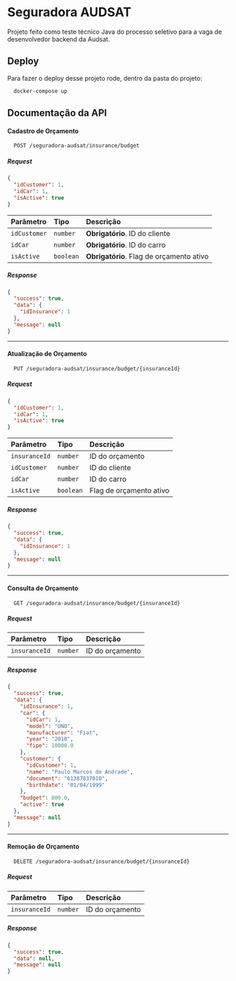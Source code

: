# Seguradora AUDSAT

Projeto feito como teste técnico Java do processo seletivo para a vaga de desenvolvedor backend da Audsat.

## Deploy

Para fazer o deploy desse projeto rode, dentro da pasta do projeto:

```bash
  docker-compose up
```

## Documentação da API

#### Cadastro de Orçamento

```
  POST /seguradora-audsat/insurance/budget
```

##### Request

```json
{
  "idCustomer": 1,
  "idCar": 1,
  "isActive": true
}
```

| Parâmetro    | Tipo      | Descrição                                |
|:-------------|:----------|:-----------------------------------------|
| `idCustomer` | `number`  | **Obrigatório**. ID do cliente           |
| `idCar`      | `number`  | **Obrigatório**. ID do carro             |
| `isActive`   | `boolean` | **Obrigatório**. Flag de orçamento ativo |

##### Response

```json
{
  "success": true,
  "data": {
    "idInsurance": 1
  },
  "message": null
}
```

---

#### Atualização de Orçamento

```
  PUT /seguradora-audsat/insurance/budget/{insuranceId}
```

##### Request

```json
{
  "idCustomer": 1,
  "idCar": 1,
  "isActive": true
}
```

| Parâmetro     | Tipo      | Descrição               |
|:--------------|:----------|:------------------------|
| `insuranceId` | `number`  | ID do orçamento         |
| `idCustomer`  | `number`  | ID do cliente           |
| `idCar`       | `number`  | ID do carro             |
| `isActive`    | `boolean` | Flag de orçamento ativo |

##### Response

```json
{
  "success": true,
  "data": {
    "idInsurance": 1
  },
  "message": null
}
```

---

#### Consulta de Orçamento

```
  GET /seguradora-audsat/insurance/budget/{insuranceId}
```

##### Request

| Parâmetro     | Tipo     | Descrição       |
|:--------------|:---------|:----------------|
| `insuranceId` | `number` | ID do orçamento |

##### Response

```json
{
  "success": true,
  "data": {
    "idInsurance": 1,
    "car": {
      "idCar": 1,
      "model": "UNO",
      "manufacturer": "Fiat",
      "year": "2010",
      "fipe": 10000.0
    },
    "customer": {
      "idCustomer": 1,
      "name": "Paulo Marcos de Andrade",
      "document": "61387837010",
      "birthdate": "01/04/1999"
    },
    "budget": 800.0,
    "active": true
  },
  "message": null
}
```

---

#### Remoção de Orçamento

```
  DELETE /seguradora-audsat/insurance/budget/{insuranceId}
```

##### Request

| Parâmetro     | Tipo     | Descrição       |
|:--------------|:---------|:----------------|
| `insuranceId` | `number` | ID do orçamento |

##### Response

```json
{
  "success": true,
  "data": null,
  "message": null
}
```


